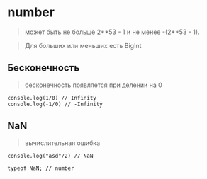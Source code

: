 # number
> может быть не больше 2\*\*53 - 1 и не менее -(2\*\*53 - 1).

> Для больших или меньших есть BigInt

## Бесконечность
> бесконечность появляется при делении на 0
```
console.log(1/0) // Infinity
console.log(-1/0) // -Infinity
```
## NaN
> вычислительная ошибка
```
console.log("asd"/2) // NaN
```
```
typeof NaN; // number
```